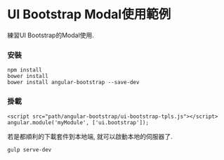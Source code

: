 ﻿UI Bootstrap Modal使用範例
===
練習UI Bootstrap的Modal使用.

### 安裝
```
npm install
bower install
bower install angular-bootstrap --save-dev
```

### 掛載
```
<script src="path/angular-bootstrap/ui-bootstrap-tpls.js"></script>
angular.module('myModule', ['ui.bootstrap']);
```

若是都順利的下載套件到本地端, 就可以啟動本地的伺服器了.
```
gulp serve-dev
```

